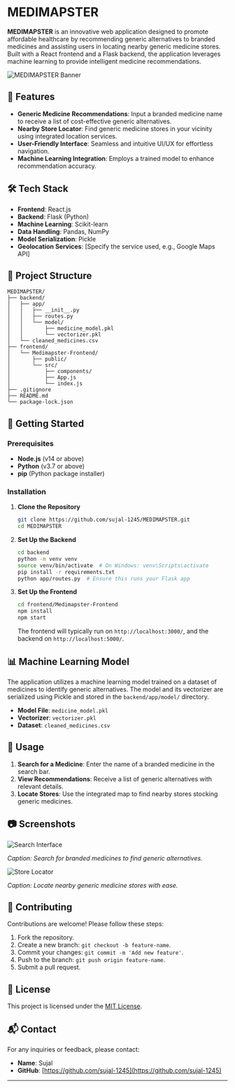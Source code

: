 # MEDIMAPSTER

**MEDIMAPSTER** is an innovative web application designed to promote affordable healthcare by recommending generic alternatives to branded medicines and assisting users in locating nearby generic medicine stores. Built with a React frontend and a Flask backend, the application leverages machine learning to provide intelligent medicine recommendations.

![MEDIMAPSTER Banner](link_to_your_project_banner_image)

## 🌟 Features

* **Generic Medicine Recommendations**: Input a branded medicine name to receive a list of cost-effective generic alternatives.
* **Nearby Store Locator**: Find generic medicine stores in your vicinity using integrated location services.
* **User-Friendly Interface**: Seamless and intuitive UI/UX for effortless navigation.
* **Machine Learning Integration**: Employs a trained model to enhance recommendation accuracy.

## 🛠️ Tech Stack

* **Frontend**: React.js
* **Backend**: Flask (Python)
* **Machine Learning**: Scikit-learn
* **Data Handling**: Pandas, NumPy
* **Model Serialization**: Pickle
* **Geolocation Services**: \[Specify the service used, e.g., Google Maps API]

## 📁 Project Structure

```
MEDIMAPSTER/
├── backend/
│   ├── app/
│   │   ├── __init__.py
│   │   ├── routes.py
│   │   └── model/
│   │       ├── medicine_model.pkl
│   │       └── vectorizer.pkl
│   └── cleaned_medicines.csv
├── frontend/
│   └── Medimapster-Frontend/
│       ├── public/
│       └── src/
│           ├── components/
│           ├── App.js
│           └── index.js
├── .gitignore
├── README.md
└── package-lock.json
```

## 🚀 Getting Started

### Prerequisites

* **Node.js** (v14 or above)
* **Python** (v3.7 or above)
* **pip** (Python package installer)

### Installation

1. **Clone the Repository**

   ```bash
   git clone https://github.com/sujal-1245/MEDIMAPSTER.git
   cd MEDIMAPSTER
   ```

2. **Set Up the Backend**

   ```bash
   cd backend
   python -m venv venv
   source venv/bin/activate  # On Windows: venv\Scripts\activate
   pip install -r requirements.txt
   python app/routes.py  # Ensure this runs your Flask app
   ```

3. **Set Up the Frontend**

   ```bash
   cd frontend/Medimapster-Frontend
   npm install
   npm start
   ```

   The frontend will typically run on `http://localhost:3000/`, and the backend on `http://localhost:5000/`.

## 📊 Machine Learning Model

The application utilizes a machine learning model trained on a dataset of medicines to identify generic alternatives. The model and its vectorizer are serialized using Pickle and stored in the `backend/app/model/` directory.

* **Model File**: `medicine_model.pkl`
* **Vectorizer**: `vectorizer.pkl`
* **Dataset**: `cleaned_medicines.csv`

## 📌 Usage

1. **Search for a Medicine**: Enter the name of a branded medicine in the search bar.
2. **View Recommendations**: Receive a list of generic alternatives with relevant details.
3. **Locate Stores**: Use the integrated map to find nearby stores stocking generic medicines.

## 📷 Screenshots

![Search Interface](link_to_search_interface_image)

*Caption: Search for branded medicines to find generic alternatives.*

![Store Locator](link_to_store_locator_image)

*Caption: Locate nearby generic medicine stores with ease.*

## 🤝 Contributing

Contributions are welcome! Please follow these steps:

1. Fork the repository.
2. Create a new branch: `git checkout -b feature-name`.
3. Commit your changes: `git commit -m 'Add new feature'`.
4. Push to the branch: `git push origin feature-name`.
5. Submit a pull request.

## 📄 License

This project is licensed under the [MIT License](LICENSE).

## 📬 Contact

For any inquiries or feedback, please contact:

* **Name**: Sujal
* **GitHub**: [https://github.com/sujal-1245](https://github.com/sujal-1245)

---


